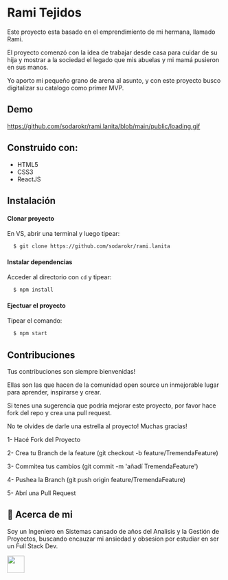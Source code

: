 # Rami Tejidos

Este proyecto esta basado en el emprendimiento de mi hermana, llamado Rami.

El proyecto comenzó con la idea de trabajar desde casa para cuidar de su hija y mostrar a la sociedad el legado que mis abuelas y mi mamá pusieron en sus manos.

Yo aporto mi pequeño grano de arena al asunto, y con este proyecto busco digitalizar su catalogo como primer MVP.

## Demo

https://github.com/sodarokr/rami.lanita/blob/main/public/loading.gif

## Construido con:

- HTML5
- CSS3
- ReactJS

## Instalación

#### Clonar proyecto

En VS, abrir una terminal y luego tipear:

```bash
  $ git clone https://github.com/sodarokr/rami.lanita
```

#### Instalar dependencias

Acceder al directorio con `cd` y tipear:

```bash
  $ npm install
```

#### Ejectuar el proyecto

Tipear el comando:

```bash
  $ npm start
```

## Contribuciones

Tus contribuciones son siempre bienvenidas!

Ellas son las que hacen de la comunidad open source un inmejorable lugar para aprender, inspirarse y crear.

Si tenes una sugerencia que podria mejorar este proyecto, por favor hace fork del repo y crea una pull request.

No te olvides de darle una estrella al proyecto!
Muchas gracias!

1- Hacé Fork del Proyecto

2- Crea tu Branch de la feature (git checkout -b feature/TremendaFeature)

3- Commitea tus cambios (git commit -m 'añadí TremendaFeature')

4- Pushea la Branch (git push origin feature/TremendaFeature)

5- Abrí una Pull Request

## 🚀 Acerca de mi

Soy un Ingeniero en Sistemas cansado de años del Analisis y la Gestión de Proyectos, buscando encauzar mi ansiedad y obsesion por estudiar en ser un Full Stack Dev.

<img src="/rami.lanita/rami.lanita/public/rami1.gif" width="40" height="40" />
